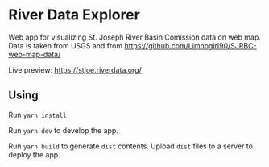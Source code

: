 # River Data Explorer

Web app for visualizing St. Joseph River Basin Comission data on web map. Data is taken from USGS and from https://github.com/Limnogirl90/SJRBC-web-map-data/

Live preview: https://stjoe.riverdata.org/

## Using

Run `yarn install`

Run `yarn dev` to develop the app.

Run `yarn build` to generate `dist` contents. Upload `dist` files to a server to deploy the app.


